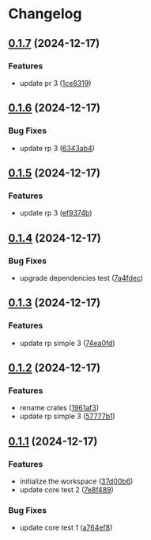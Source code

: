 # Changelog

## [0.1.7](https://github.com/antonbaliasnikov/release-please-simple/compare/release-please-simple-v0.1.6...release-please-simple-v0.1.7) (2024-12-17)


### Features

* update pr 3 ([1ce8319](https://github.com/antonbaliasnikov/release-please-simple/commit/1ce83195721818e39ca6d758201af7cfbe42d20f))

## [0.1.6](https://github.com/antonbaliasnikov/release-please-simple/compare/release-please-simple-v0.1.5...release-please-simple-v0.1.6) (2024-12-17)


### Bug Fixes

* update rp 3 ([6343ab4](https://github.com/antonbaliasnikov/release-please-simple/commit/6343ab40e2c9a4cef257b30d269ef86d52ec725f))

## [0.1.5](https://github.com/antonbaliasnikov/release-please-simple/compare/release-please-simple-v0.1.4...release-please-simple-v0.1.5) (2024-12-17)


### Features

* update rp 3 ([ef9374b](https://github.com/antonbaliasnikov/release-please-simple/commit/ef9374b24ded225942fdc1eb49e56eb77677df7f))

## [0.1.4](https://github.com/antonbaliasnikov/release-please-simple/compare/release-please-simple-v0.1.3...release-please-simple-v0.1.4) (2024-12-17)


### Bug Fixes

* upgrade dependencies test ([7a4fdec](https://github.com/antonbaliasnikov/release-please-simple/commit/7a4fdec7646634900c2e508f0267c7d657f12107))

## [0.1.3](https://github.com/antonbaliasnikov/release-please-simple/compare/release-please-simple-v0.1.2...release-please-simple-v0.1.3) (2024-12-17)


### Features

* update rp simple 3 ([74ea0fd](https://github.com/antonbaliasnikov/release-please-simple/commit/74ea0fd775a7557f257b93933293fd834e5cecfb))

## [0.1.2](https://github.com/antonbaliasnikov/release-please-simple/compare/release-please-simple-v0.1.1...release-please-simple-v0.1.2) (2024-12-17)


### Features

* rename crates ([1961af3](https://github.com/antonbaliasnikov/release-please-simple/commit/1961af33e72f0f28c957a4e67a6ce7351aa8fa13))
* update rp simple 3 ([57777b1](https://github.com/antonbaliasnikov/release-please-simple/commit/57777b1e7911823c718e64271d83d050820c2ab2))

## [0.1.1](https://github.com/antonbaliasnikov/release-please-simple/compare/release-please-simple-v0.1.0...release-please-simple-v0.1.1) (2024-12-17)


### Features

* initialize the workspace ([37d00b6](https://github.com/antonbaliasnikov/release-please-simple/commit/37d00b60fc9d03db796c399033a13f2c25fc9aa9))
* update core test 2 ([7e8f489](https://github.com/antonbaliasnikov/release-please-simple/commit/7e8f48970adf13af0fdaded7c94181eae2d92041))


### Bug Fixes

* update core test 1 ([a764ef8](https://github.com/antonbaliasnikov/release-please-simple/commit/a764ef886b6300cdb94e027c9c79db8a679ac539))
